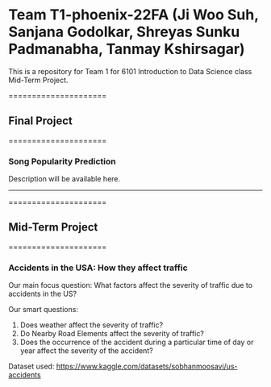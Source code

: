 # Team T1-phoenix-22FA (Ji Woo Suh, Sanjana Godolkar, Shreyas Sunku Padmanabha, Tanmay Kshirsagar)

This is a repository for Team 1 for 6101 Introduction to Data Science class Mid-Term Project. 

=====================
## Final Project
=====================

### Song Popularity Prediction

Description will be available here.

---------------------
=====================
## Mid-Term Project
=====================

### Accidents in the USA: How they affect traffic 

Our main focus question: What factors affect the severity of traffic due to accidents in the US?

Our smart questions:
1) Does weather affect the severity of traffic?
2) Do Nearby Road Elements affect the severity of traffic?
3) Does the occurrence of the accident during a particular time of day or year affect the severity of the accident?

Dataset used: https://www.kaggle.com/datasets/sobhanmoosavi/us-accidents
